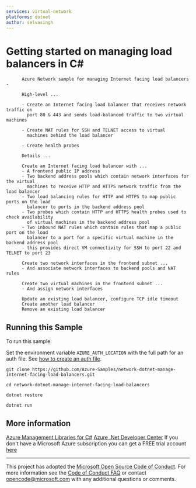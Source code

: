 ```yaml
---
services: virtual-network
platforms: dotnet
author: selvasingh
---
```


# Getting started on managing load balancers in C# #

          Azure Network sample for managing Internet facing load balancers -
         
          High-level ...
         
          - Create an Internet facing load balancer that receives network traffic on
            port 80 & 443 and sends load-balanced traffic to two virtual machines
         
          - Create NAT rules for SSH and TELNET access to virtual
            machines behind the load balancer
         
          - Create health probes
         
          Details ...
         
          Create an Internet facing load balancer with ...
          - A frontend public IP address
          - Two backend address pools which contain network interfaces for the virtual
            machines to receive HTTP and HTTPS network traffic from the load balancer
          - Two load balancing rules for HTTP and HTTPS to map public ports on the load
            balancer to ports in the backend address pool
          - Two probes which contain HTTP and HTTPS health probes used to check availability
            of virtual machines in the backend address pool
          - Two inbound NAT rules which contain rules that map a public port on the load
            balancer to a port for a specific virtual machine in the backend address pool
          - this provides direct VM connectivity for SSH to port 22 and TELNET to port 23
         
          Create two network interfaces in the frontend subnet ...
          - And associate network interfaces to backend pools and NAT rules
         
          Create two virtual machines in the frontend subnet ...
          - And assign network interfaces
         
          Update an existing load balancer, configure TCP idle timeout
          Create another load balancer
          Remove an existing load balancer


## Running this Sample ##

To run this sample:

Set the environment variable `AZURE_AUTH_LOCATION` with the full path for an auth file. See [how to create an auth file](https://github.com/Azure/azure-libraries-for-java/blob/master/AUTH.md).

    git clone https://github.com/Azure-Samples/network-dotnet-manage-internet-facing-load-balancers.git

    cd network-dotnet-manage-internet-facing-load-balancers

    dotnet restore

    dotnet run

## More information ##

[Azure Management Libraries for C#](https://github.com/Azure/azure-sdk-for-net/tree/Fluent)
[Azure .Net Developer Center](https://azure.microsoft.com/en-us/develop/net/)
If you don't have a Microsoft Azure subscription you can get a FREE trial account [here](http://go.microsoft.com/fwlink/?LinkId=330212)

---

This project has adopted the [Microsoft Open Source Code of Conduct](https://opensource.microsoft.com/codeofconduct/). For more information see the [Code of Conduct FAQ](https://opensource.microsoft.com/codeofconduct/faq/) or contact [opencode@microsoft.com](mailto:opencode@microsoft.com) with any additional questions or comments.